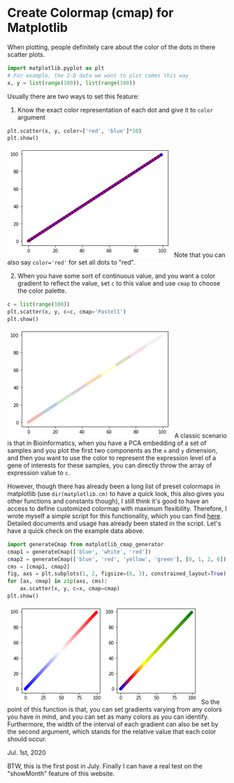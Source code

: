 # Create Colormap (cmap) for Matplotlib
When plotting, people definitely care about the color of the dots in there scatter plots. 
```python
import matplotlib.pyplot as plt
# For example, the 2-D data we want to plot comes this way
x, y = list(range(100)), list(range(100))
```
Usually there are two ways to set this feature:  
1. Know the exact color representation of each dot and give it to `color` argument
```python
plt.scatter(x, y, color=['red', 'blue']*50)
plt.show()
```
![redBlue color setting](4.jpg)
Note that you can also say `color='red'` for set all dots to "red".  

2. When you have some sort of continuous value, and you want a color gradient to reflect the value, set `c` to this value and use `cmap` to choose the color palette.  
```python
c = list(range(100))
plt.scatter(x, y, c=c, cmap='Pastel1')
plt.show()
```
![Pastel cmap](5.jpg)
A classic scenario is that in Bioinformatics, when you have a PCA embedding of a set of samples and you plot the first two components as the `x` and `y` dimension, and then you want to use the color to represent the expression level of a gene of interests for these samples, you can directly throw the array of expression value to `c`.  

However, though there has already been a long list of preset colormaps in matplotlib (use `dir(matplotlib.cm)` to have a quick look, this also gives you other functions and constants though), I still think it's good to have an access to define customized colormap with maximum flexibility. Therefore, I wrote myself a simple script for this functionality, which you can find [here](https://github.com/mvfki/assignments/blob/master/matplotlib_cmap_generator.py). Detailed documents and usage has already been stated in the script. Let's have a quick check on the example data above.  
```python
import generateCmap from matplotlib_cmap_generator
cmap1 = generateCmap(['blue', 'white', 'red'])
cmap2 = generateCmap(['blue', 'red', 'yellow', 'green'], [0, 1, 2, 6])
cms = [cmap1, cmap2]
fig, axs = plt.subplots(1, 2, figsize=(6, 3), constrained_layout=True)
for [ax, cmap] in zip(axs, cms):
    ax.scatter(x, y, c=x, cmap=cmap)
plt.show()
```
![Customized cmap](6.png)
So the point of this function is that, you can set gradients varying from any colors you have in mind, and you can set as many colors as you can identify. Furthermore, the width of the interval of each gradient can also be set by the second argument, which stands for the relative value that each color should occur.  

Jul. 1st, 2020  

BTW, this is the first post in July. Finally I can have a real test on the "showMonth" feature of this website.